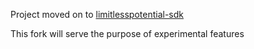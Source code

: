 Project moved on to [limitlesspotential-sdk](https://github.com/Mikk155/limitlesspotential-sdk)

This fork will serve the purpose of experimental features
